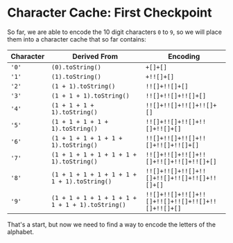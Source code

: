# Character Cache: First Checkpoint

So far, we are able to encode the 10 digit characters `0` to `9`, so we will place them into a character cache that so far contains:

| Character | Derived From | Encoding
|---|---|---
| `'0'` | `(0).toString()`                                 | `+[]+[]`
| `'1'` | `(1).toString()`                                 | `+!![]+[]`
| `'2'` | `(1 + 1).toString()`                             | `!![]+!![]+[]`
| `'3'` | `(1 + 1 + 1).toString()`                         | `!![]+!![]+!![]+[]`
| `'4'` | `(1 + 1 + 1 + 1).toString()`                     | `!![]+!![]+!![]+!![]+[]`
| `'5'` | `(1 + 1 + 1 + 1 + 1).toString()`                 | `!![]+!![]+!![]+!![]+!![]+[]`
| `'6'` | `(1 + 1 + 1 + 1 + 1 + 1).toString()`             | `!![]+!![]+!![]+!![]+!![]+!![]+[]`
| `'7'` | `(1 + 1 + 1 + 1 + 1 + 1 + 1).toString()`         | `!![]+!![]+!![]+!![]+!![]+!![]+!![]+[]`
| `'8'` | `(1 + 1 + 1 + 1 + 1 + 1 + 1 + 1).toString()`     | `!![]+!![]+!![]+!![]+!![]+!![]+!![]+!![]+[]`
| `'9'` | `(1 + 1 + 1 + 1 + 1 + 1 + 1 + 1 + 1).toString()` | `!![]+!![]+!![]+!![]+!![]+!![]+!![]+!![]+!![]+[]`

That's a start, but now we need to find a way to encode the letters of the alphabet.
